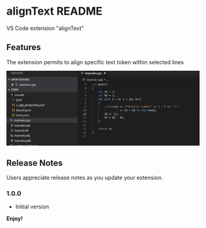 # alignText README

VS Code extension "alignText"

## Features

The extension permits to align specific text token within selected lines


![alt text](alignText.gif)

## Release Notes

Users appreciate release notes as you update your extension.

### 1.0.0
- Initial version

**Enjoy!**
